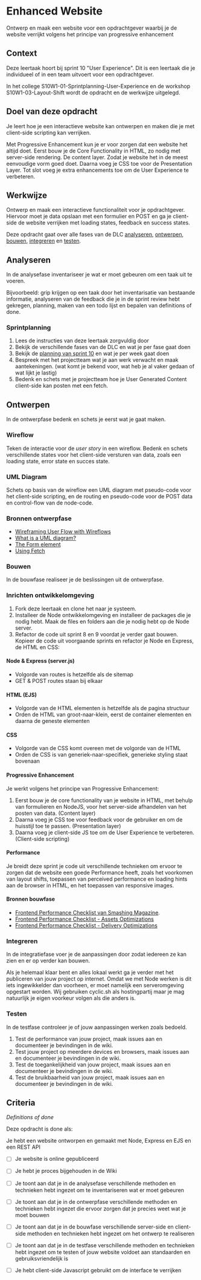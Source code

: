 # Enhanced Website

Ontwerp en maak een website voor een opdrachtgever waarbij je de website verrijkt volgens het principe van progressive enhancement

## Context
Deze leertaak hoort bij sprint 10 "User Experience". Dit is een leertaak die je individueel of in een team uitvoert voor een opdrachtgever.

In het college S10W1-01-Sprintplanning-User-Experience en de workshop S10W1-03-Layout-Shift wordt de opdracht en de werkwijze uitgelegd.


## Doel van deze opdracht

Je leert hoe je een interactieve website kan ontwerpen en maken die je met client-side scripting kan verrijken.

Met Progressive Enhancement kun je er voor zorgen dat een website het altijd doet. 
Eerst bouw je de Core Functionality in HTML, zo nodig met server-side rendering. De content layer. Zodat je website het in de meest eenvoudige vorm goed doet.
Daarna voeg je CSS toe voor de Presentation Layer. 
Tot slot voeg je extra enhancements toe om de User Experience te verbeteren. 

## Werkwijze

Ontwerp en maak een interactieve functionaliteit voor je opdrachtgever. Hiervoor moet je data opslaan met een formulier en POST en ga je client-side de website verrijken met loading states, feedback en success states. 

Deze opdracht gaat over alle fases van de DLC [analyseren](#analyseren), [ontwerpen](#ontwerpen), [bouwen](#bouwen), [integreren](#integreren) en [testen](#testen).

## Analyseren
In de analysefase inventariseer je wat er moet gebeuren om een taak uit te voeren.

Bijvoorbeeld: grip krijgen op een taak door het inventarisatie van bestaande informatie, analyseren van de feedback die je in de sprint review hebt gekregen, planning, maken van een todo lijst en bepalen van definitions of done.

### Sprintplanning
1. Lees de instructies van deze leertaak zorgvuldig door
2. Bekijk de verschillende fases van de DLC en wat je per fase gaat doen
3. Bekijk de [planning van sprint 10](https://programma.fdnd.nl/data-driven-web/user-experience) en wat je per week gaat doen
4. Bespreek met het projectteam wat je aan werk verwacht en maak aantekeningen. (wat komt je bekend voor, wat heb je al vaker gedaan of wat lijkt je lastig)
5. Bedenk en schets met je projectteam hoe je User Generated Content client-side kan posten met een fetch. 



## Ontwerpen
In de ontwerpfase bedenk en schets je eerst wat je gaat maken. 

### Wireflow
Teken de interactie voor de _user story_ in een wireflow. Bedenk en schets verschillende states voor het client-side versturen van data, zoals een loading state, error state en succes state.

### UML Diagram
Schets op basis van de wireflow een UML diagram met pseudo-code voor het client-side scripting, en de routing en pseudo-code voor de POST data en control-flow van de node-code. 

### Bronnen ontwerpfase
* [Wireframing User Flow with Wireflows](https://balsamiq.com/learn/articles/wireflows/)
* [What is a UML diagram?](https://miro.com/diagramming/what-is-a-uml-diagram/)
* [The Form element](https://developer.mozilla.org/en-US/docs/Web/HTML/Element/form)
* [Using Fetch](https://developer.mozilla.org/en-US/docs/Web/API/Fetch_API/Using_Fetch)





### Bouwen
In de bouwfase realiseer je de beslissingen uit de ontwerpfase. 

### Inrichten ontwikkelomgeving
1. Fork deze leertaak en clone het naar je systeem.
2. Installeer de Node ontwikkelomgeving en installeer de packages die je nodig hebt. Maak de files en folders aan die je nodig hebt op de Node server.
3. Refactor de code uit sprint 8 en 9 voordat je verder gaat bouwen. Kopieer de code uit voorgaande sprints en refactor je Node en Express, de HTML en CSS:
 
#### Node & Express (server.js)
- Volgorde van routes is hetzelfde als de sitemap
- GET & POST routes staan bij elkaar

#### HTML (EJS)
- Volgorde van de HTML elementen is hetzelfde als de pagina structuur
- Orden de HTML van groot-naar-klein, eerst de container elementen en daarna de geneste elementen

#### CSS
- Volgorde van de CSS komt overeen met de volgorde van de HTML
- Orden de CSS is van generiek-naar-specifiek, generieke styling staat bovenaan


#### Progressive Enhancement
Je werkt volgens het principe van Progressive Enhancement:
1. Eerst bouw je de core functionality van je website in HTML, met behulp van formulieren en NodeJS, voor het server-side afhandelen van het posten van data. (Content layer)
2. Daarna voeg je CSS toe voor feedback voor de gebruiker en om de huisstijl toe te passen. (Presentation layer)
3. Daarna voeg je client-side JS toe om de User Experience te verbeteren. (Client-side scripting)

#### Performance
Je breidt deze sprint je code uit verschillende technieken om ervoor te zorgen dat de website een goede  Performance heeft, zoals het voorkomen van layout shifts, toepassen van perceived performance en loading hints aan de browser in HTML, en het toepassen van responsive images.


#### Bronnen bouwfase

- [Frontend Performance Checklist van Smashing Magazine](https://www.smashingmagazine.com/2021/01/front-end-performance-2021-free-pdf-checklist/).
- [Frontend Performance Checklist - Assets Optimizations](https://www.smashingmagazine.com/2021/01/front-end-performance-2021-free-pdf-checklist/#assets-optimizations)
- [Frontend Performance Checklist - Delivery Optimizations](https://www.smashingmagazine.com/2021/01/front-end-performance-2021-free-pdf-checklist/#delivery-optimizations)



### Integreren
In de integratiefase voer je de aanpassingen door zodat iedereen ze kan zien en er op verder kan bouwen. 

Als je helemaal klaar bent en alles lokaal werkt ga je verder met het publiceren van jouw project op internet. Omdat we met Node werken is dit iets ingewikkelder dan voorheen, er moet namelijk een serveromgeving opgestart worden. Wij gebruiken cyclic.sh als hostingpartij maar je mag natuurlijk je eigen voorkeur volgen als die anders is.

### Testen
In de testfase controleer je of jouw aanpassingen werken zoals bedoeld.

1. Test de performance van jouw project, maak issues aan en documenteer je bevindingen in de wiki.
2. Test jouw project op meerdere devices en browsers, maak issues aan  en documenteer je bevindingen in de wiki.
3. Test de toegankelijkheid van jouw project, maak issues aan  en documenteer je bevindingen in de wiki.
4. Test de bruikbaarheid van jouw project, maak issues aan  en documenteer je bevindingen in de wiki.


## Criteria
*Definitions of done*

Deze opdracht is done als:

Je hebt een website ontworpen en gemaakt met Node, Express en EJS en een REST API
- [ ] Je website is online gepubliceerd
- [ ] Je hebt je proces bijgehouden in de Wiki
- [ ] Je toont aan dat je in de analysefase verschillende methoden en technieken hebt ingezet om te inventariseren wat er moet gebeuren
- [ ] Je toont aan dat je in de ontwerpfase verschillende methoden en technieken hebt ingezet die ervoor zorgen dat je precies weet wat je moet bouwen
- [ ] Je toont aan dat je in de bouwfase verschillende server-side en client-side methoden en technieken hebt ingezet om het ontwerp te realiseren
- [ ] Je toont aan dat je in de testfase verschillende methoden en technieken hebt ingezet om te testen of jouw website voldoet aan standaarden en gebruiksvriendelijk is
- [ ] Je hebt client-side Javascript gebruikt om de interface te verrijken
 
